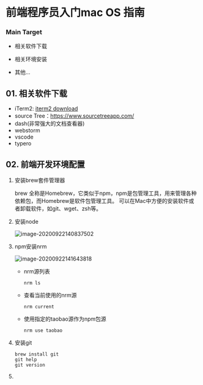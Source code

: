 # 前端程序员入门mac OS 指南



### Main Target

+ 相关软件下载

+ 相关环境安装
+ 其他...



## 01. 相关软件下载

+ iTerm2: [iterm2 download](https://link.juejin.im/?target=https%3A%2F%2Fwww.iterm2.com%2Fdownloads.html)
+ source Tree：https://www.sourcetreeapp.com/
+ dash(非常强大的文档查看器)
+ webstorm
+ vscode
+ typero



## 02. 前端开发环境配置

1. 安装brew套件管理器

   brew 全称是Homebrew，它类似于npm，npm是包管理工具，用来管理各种依赖包，而Homebrew是软件包管理工具。
   可以在Mac中方便的安装软件或者卸载软件，如git、wget、zsh等。

2. 安装node

   ![image-20200922140837502](C:\Users\Admin\AppData\Roaming\Typora\typora-user-images\image-20200922140837502.png)

3. npm安装nrm 

   ![image-20200922141643818](C:\Users\Admin\AppData\Roaming\Typora\typora-user-images\image-20200922141643818.png)

   + nrm源列表

     ```shell
     nrm ls
     ```

   + 查看当前使用的nrm源

     ```shell
     nrm current
     ```

   + 使用指定的taobao源作为npm包源

     ```shell
     nrm use taobao
     ```

4. 安装git

   ```shell
   brew install git
   git help 
   git version
   ```

5. 